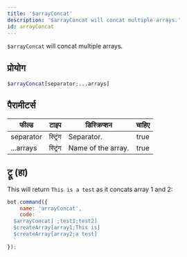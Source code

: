 ```yaml
---
title: '$arrayConcat'
description: '$arrayConcat will concat multiple arrays.'
id: arrayConcat
---
```


`$arrayConcat` will concat multiple arrays.

## प्रोयोग

```php
$arrayConcat[separator;...arrays]
```

## पैरामीटर्स

| फील्ड     | टाइप     | डिस्क्रिप्शन       | चाहिए |
| --------- | -------- | ------------------ |:-----:|
| separator | स्ट्रिंग | Separator.         | true  |
| ...arrays | स्ट्रिंग | Name of the array. | true  |

## ट्रू (हा)

This will return `This is a test` as it concats array 1 and 2:

```javascript
bot.command({
    name: 'arrayConcat',
    code: `
  $arrayConcat[ ;test1;test2]
  $createArray[array1;This is]
  $createArray[array2;a test]
  `
});
```